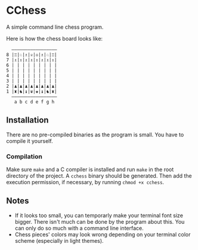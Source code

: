# CChess
A simple command line chess program.

Here is how the chess board looks like:
```
  ―――――――――――――――――
8 |♖|♘|♗|♕|♔|♗|♘|♖|
7 |♗|♗|♗|♗|♗|♗|♗|♗|
6 | | | | | | | | |
5 | | | | | | | | |
4 | | | | | | | | |
3 | | | | | | | | |
2 |♟|♟|♟|♟|♟|♟|♟|♟|
1 |♜|♞|♝|♛|♚|♝|♞|♜|
  ―――――――――――――――――
   a b c d e f g h
```

## Installation
There are no pre-compiled binaries as the program is small. You have to compile it yourself.
### Compilation
Make sure ```make``` and a C compiler is installed and run ```make``` in the root directory of the project. A ```cchess``` binary should be generated. Then add the execution permission, if necessary, by running ```chmod +x cchess```.

## Notes
- If it looks too small, you can temporarly make your terminal font size bigger. There isn't much can be done by the program about this. You can only do so much with a command line interface.
- Chess pieces' colors may look wrong depending on your terminal color scheme (especially in light themes).